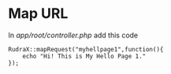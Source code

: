 # Map URL

In *app/root/controller.php*
add this code

```
RudraX::mapRequest("myhellpage1",function(){
	echo "Hi! This is My Hello Page 1."
});
```

